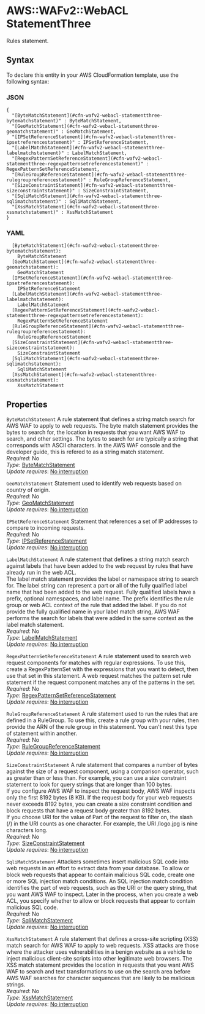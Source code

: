 # AWS::WAFv2::WebACL StatementThree<a name="aws-properties-wafv2-webacl-statementthree"></a>

Rules statement\. 

## Syntax<a name="aws-properties-wafv2-webacl-statementthree-syntax"></a>

To declare this entity in your AWS CloudFormation template, use the following syntax:

### JSON<a name="aws-properties-wafv2-webacl-statementthree-syntax.json"></a>

```
{
  "[ByteMatchStatement](#cfn-wafv2-webacl-statementthree-bytematchstatement)" : ByteMatchStatement,
  "[GeoMatchStatement](#cfn-wafv2-webacl-statementthree-geomatchstatement)" : GeoMatchStatement,
  "[IPSetReferenceStatement](#cfn-wafv2-webacl-statementthree-ipsetreferencestatement)" : IPSetReferenceStatement,
  "[LabelMatchStatement](#cfn-wafv2-webacl-statementthree-labelmatchstatement)" : LabelMatchStatement,
  "[RegexPatternSetReferenceStatement](#cfn-wafv2-webacl-statementthree-regexpatternsetreferencestatement)" : RegexPatternSetReferenceStatement,
  "[RuleGroupReferenceStatement](#cfn-wafv2-webacl-statementthree-rulegroupreferencestatement)" : RuleGroupReferenceStatement,
  "[SizeConstraintStatement](#cfn-wafv2-webacl-statementthree-sizeconstraintstatement)" : SizeConstraintStatement,
  "[SqliMatchStatement](#cfn-wafv2-webacl-statementthree-sqlimatchstatement)" : SqliMatchStatement,
  "[XssMatchStatement](#cfn-wafv2-webacl-statementthree-xssmatchstatement)" : XssMatchStatement
}
```

### YAML<a name="aws-properties-wafv2-webacl-statementthree-syntax.yaml"></a>

```
  [ByteMatchStatement](#cfn-wafv2-webacl-statementthree-bytematchstatement): 
    ByteMatchStatement
  [GeoMatchStatement](#cfn-wafv2-webacl-statementthree-geomatchstatement): 
    GeoMatchStatement
  [IPSetReferenceStatement](#cfn-wafv2-webacl-statementthree-ipsetreferencestatement): 
    IPSetReferenceStatement
  [LabelMatchStatement](#cfn-wafv2-webacl-statementthree-labelmatchstatement): 
    LabelMatchStatement
  [RegexPatternSetReferenceStatement](#cfn-wafv2-webacl-statementthree-regexpatternsetreferencestatement): 
    RegexPatternSetReferenceStatement
  [RuleGroupReferenceStatement](#cfn-wafv2-webacl-statementthree-rulegroupreferencestatement): 
    RuleGroupReferenceStatement
  [SizeConstraintStatement](#cfn-wafv2-webacl-statementthree-sizeconstraintstatement): 
    SizeConstraintStatement
  [SqliMatchStatement](#cfn-wafv2-webacl-statementthree-sqlimatchstatement): 
    SqliMatchStatement
  [XssMatchStatement](#cfn-wafv2-webacl-statementthree-xssmatchstatement): 
    XssMatchStatement
```

## Properties<a name="aws-properties-wafv2-webacl-statementthree-properties"></a>

`ByteMatchStatement`  <a name="cfn-wafv2-webacl-statementthree-bytematchstatement"></a>
A rule statement that defines a string match search for AWS WAF to apply to web requests\. The byte match statement provides the bytes to search for, the location in requests that you want AWS WAF to search, and other settings\. The bytes to search for are typically a string that corresponds with ASCII characters\. In the AWS WAF console and the developer guide, this is refered to as a string match statement\.  
*Required*: No  
*Type*: [ByteMatchStatement](aws-properties-wafv2-webacl-bytematchstatement.md)  
*Update requires*: [No interruption](https://docs.aws.amazon.com/AWSCloudFormation/latest/UserGuide/using-cfn-updating-stacks-update-behaviors.html#update-no-interrupt)

`GeoMatchStatement`  <a name="cfn-wafv2-webacl-statementthree-geomatchstatement"></a>
Statement used to identify web requests based on country of origin\.  
*Required*: No  
*Type*: [GeoMatchStatement](aws-properties-wafv2-webacl-geomatchstatement.md)  
*Update requires*: [No interruption](https://docs.aws.amazon.com/AWSCloudFormation/latest/UserGuide/using-cfn-updating-stacks-update-behaviors.html#update-no-interrupt)

`IPSetReferenceStatement`  <a name="cfn-wafv2-webacl-statementthree-ipsetreferencestatement"></a>
Statement that references a set of IP addresses to compare to incoming requests\.   
*Required*: No  
*Type*: [IPSetReferenceStatement](aws-properties-wafv2-webacl-ipsetreferencestatement.md)  
*Update requires*: [No interruption](https://docs.aws.amazon.com/AWSCloudFormation/latest/UserGuide/using-cfn-updating-stacks-update-behaviors.html#update-no-interrupt)

`LabelMatchStatement`  <a name="cfn-wafv2-webacl-statementthree-labelmatchstatement"></a>
A rule statement that defines a string match search against labels that have been added to the web request by rules that have already run in the web ACL\.   
The label match statement provides the label or namespace string to search for\. The label string can represent a part or all of the fully qualified label name that had been added to the web request\. Fully qualified labels have a prefix, optional namespaces, and label name\. The prefix identifies the rule group or web ACL context of the rule that added the label\. If you do not provide the fully qualified name in your label match string, AWS WAF performs the search for labels that were added in the same context as the label match statement\.   
*Required*: No  
*Type*: [LabelMatchStatement](aws-properties-wafv2-webacl-labelmatchstatement.md)  
*Update requires*: [No interruption](https://docs.aws.amazon.com/AWSCloudFormation/latest/UserGuide/using-cfn-updating-stacks-update-behaviors.html#update-no-interrupt)

`RegexPatternSetReferenceStatement`  <a name="cfn-wafv2-webacl-statementthree-regexpatternsetreferencestatement"></a>
A rule statement used to search web request components for matches with regular expressions\. To use this, create a RegexPatternSet with the expressions that you want to detect, then use that set in this statement\. A web request matches the pattern set rule statement if the request component matches any of the patterns in the set\.  
*Required*: No  
*Type*: [RegexPatternSetReferenceStatement](aws-properties-wafv2-webacl-regexpatternsetreferencestatement.md)  
*Update requires*: [No interruption](https://docs.aws.amazon.com/AWSCloudFormation/latest/UserGuide/using-cfn-updating-stacks-update-behaviors.html#update-no-interrupt)

`RuleGroupReferenceStatement`  <a name="cfn-wafv2-webacl-statementthree-rulegroupreferencestatement"></a>
A rule statement used to run the rules that are defined in a RuleGroup\. To use this, create a rule group with your rules, then provide the ARN of the rule group in this statement\. You can't nest this type of statement within another\.  
*Required*: No  
*Type*: [RuleGroupReferenceStatement](aws-properties-wafv2-webacl-rulegroupreferencestatement.md)  
*Update requires*: [No interruption](https://docs.aws.amazon.com/AWSCloudFormation/latest/UserGuide/using-cfn-updating-stacks-update-behaviors.html#update-no-interrupt)

`SizeConstraintStatement`  <a name="cfn-wafv2-webacl-statementthree-sizeconstraintstatement"></a>
A rule statement that compares a number of bytes against the size of a request component, using a comparison operator, such as greater than or less than\. For example, you can use a size constraint statement to look for query strings that are longer than 100 bytes\.  
If you configure AWS WAF to inspect the request body, AWS WAF inspects only the first 8192 bytes \(8 KB\)\. If the request body for your web requests never exceeds 8192 bytes, you can create a size constraint condition and block requests that have a request body greater than 8192 bytes\.  
If you choose URI for the value of Part of the request to filter on, the slash \(/\) in the URI counts as one character\. For example, the URI /logo\.jpg is nine characters long\.  
*Required*: No  
*Type*: [SizeConstraintStatement](aws-properties-wafv2-webacl-sizeconstraintstatement.md)  
*Update requires*: [No interruption](https://docs.aws.amazon.com/AWSCloudFormation/latest/UserGuide/using-cfn-updating-stacks-update-behaviors.html#update-no-interrupt)

`SqliMatchStatement`  <a name="cfn-wafv2-webacl-statementthree-sqlimatchstatement"></a>
Attackers sometimes insert malicious SQL code into web requests in an effort to extract data from your database\. To allow or block web requests that appear to contain malicious SQL code, create one or more SQL injection match conditions\. An SQL injection match condition identifies the part of web requests, such as the URI or the query string, that you want AWS WAF to inspect\. Later in the process, when you create a web ACL, you specify whether to allow or block requests that appear to contain malicious SQL code\.  
*Required*: No  
*Type*: [SqliMatchStatement](aws-properties-wafv2-webacl-sqlimatchstatement.md)  
*Update requires*: [No interruption](https://docs.aws.amazon.com/AWSCloudFormation/latest/UserGuide/using-cfn-updating-stacks-update-behaviors.html#update-no-interrupt)

`XssMatchStatement`  <a name="cfn-wafv2-webacl-statementthree-xssmatchstatement"></a>
A rule statement that defines a cross\-site scripting \(XSS\) match search for AWS WAF to apply to web requests\. XSS attacks are those where the attacker uses vulnerabilities in a benign website as a vehicle to inject malicious client\-site scripts into other legitimate web browsers\. The XSS match statement provides the location in requests that you want AWS WAF to search and text transformations to use on the search area before AWS WAF searches for character sequences that are likely to be malicious strings\.  
*Required*: No  
*Type*: [XssMatchStatement](aws-properties-wafv2-webacl-xssmatchstatement.md)  
*Update requires*: [No interruption](https://docs.aws.amazon.com/AWSCloudFormation/latest/UserGuide/using-cfn-updating-stacks-update-behaviors.html#update-no-interrupt)